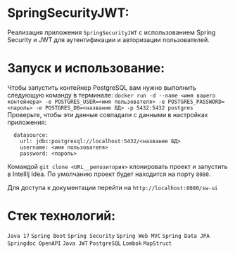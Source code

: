 # SpringSecurityJWT:

Реализация приложения `SpringSecurityJWT` с использованием Spring Security и JWT для аутентификации и авторизации пользователей.

# Запуск и использование:

Чтобы запустить контейнер PostgreSQL вам нужно выполнить следующую команду в терминале: 
`docker run -d --name <имя вашего контейнера> -e POSTGRES_USER=<имя пользователя> -e POSTGRES_PASSWORD=<пароль> -e POSTGRES_DB=<название БД> -p 5432:5432 postgres`
Проверьте, чтобы эти данные совпадали с данными в настройках приложения:
```
  datasource:
    url: jdbc:postgresql://localhost:5432/<название БД>
    username: <имя пользователя>
    password: <пароль>
```


Командой `git clone <URL__репозитория>` клонировать проект и запустить в IntellIj Idea. По умолчанию проект будет находится на порту `8080`.

Для доступа к документации перейти на `http://localhost:8080/sw-ui`

# Стек технологий:
 `Java 17` `Spring Boot` `Spring Security` `Spring Web MVC` `Spring Data JPA` `Springdoc OpenAPI` `Java JWT` `PostgreSQL`  `Lombok` `MapStruct`
